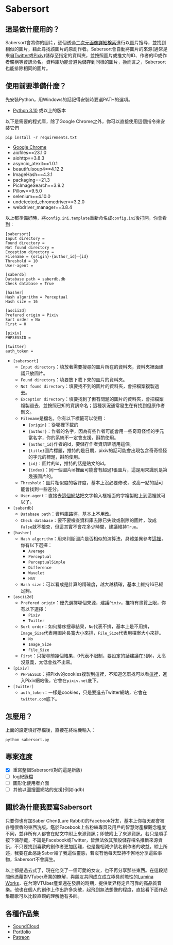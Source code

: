 # Sabersort

## 這是做什麼用的？

Sabersort會將你的圖片，逐個透過[二次元画像詳細検索](https://ascii2d.net/)進行以圖片搜尋，並找到相似的圖片，藉此尋找該圖片的原創作者。Sabersort會自動將圖片的來源(通常是來自[Twitter](https://twitter.com)或[Pixiv](https://pixiv.net))儲存至指定的資料夾，並按照圖片或推文的ID、作者的ID或作者暱稱等資訊命名。資料庫功能會避免儲存到同樣的圖片，換而言之，Sabersort也能排除相同的圖片。

## 使用前要準備什麼？

先安裝Python，用Windows的話記得安裝時要選PATH的選項。

- [Python 3.10](https://www.python.org/downloads/release/python-3108/) 或以上的版本

以下是需要的程式庫，除了Google Chrome之外，你可以直接使用這個指令來安裝它們

    pip install -r requirements.txt

- [Google Chrome](https://www.google.com/chrome/)
- aiofiles==23.1.0
- aiohttp==3.8.3
- asyncio_atexit==1.0.1
- beautifulsoup4==4.12.2
- ImageHash==4.3.1
- packaging==21.3
- PicImageSearch==3.9.2
- Pillow==9.5.0
- selenium==4.10.0
- undetected_chromedriver==3.2.0
- webdriver_manager==3.8.4

以上都準備好時，將``config.ini.template``重新命名成``config.ini``後打開，你會看到：

    [sabersort]
    Input directory = 
    Found directory = 
    Not found directory = 
    Exception directory = 
    Filename = {origin}-{author_id}-{id}
    Threshold = 10
    User-agent = 

    [saberdb]
    Database path = saberdb.db
    Check database = True

    [hasher]
    Hash algorithm = Perceptual
    Hash size = 16

    [ascii2d]
    Prefered origin = Pixiv
    Sort order = No
    First = 0

    [pixiv]
    PHPSESSID = 

    [twitter]
    auth_token = 

+ ``[sabersort]``
    + ``Input directory``：填放著需要搜尋的圖片所在的資料夾，資料夾裡面建議只放圖片。
    + ``Found directory``：填要放下載下來的圖片的資料夾。
    + ``Not found directory``：填要找不到的圖片的資料夾，會把檔案複製過去。
    + ``Exception directory``：填要找到了但有問題的圖片的資料夾，會把檔案複製過去，並按照已知的資訊命名；這種狀況通常發生在有找到但原作者刪文。
    + ``Filename``是檔名，你有以下標籤可以使用：
        + ``{origin}``：從哪裡下載的
        + ``{author}``：作者的名字，因為有些作者可能會用一些奇奇怪怪的字元當名字，你的系統不一定會支援，斟酌使用。
        + ``{author_id}``作者的id，要儲存作者資訊建議用這個。
        + ``{title}``圖片標題，推特的是日期，pixiv的話可能會出現包含奇奇怪怪的字元的標題，斟酌使用。
        + ``{id}``：圖片的id，推特的話是貼文的id。
        + ``{index}``：同一個圖片id裡面可能會有超過1張圖片，這是用來識別是第幾張圖片的。
    + ``Threshold``：圖片相似度的容許度，基本上沒必要修改，改高一點的話可能會找到一些差分。
    + ``User-agent``：直接去[這個網站](https://www.whatsmyua.info/)把文字輸入框裡面的字複製貼上到這裡就可以了。
+ ``[saberdb]``
    + ``Database path``：資料庫路徑，基本上不用改。
    + ``Check database``：要不要檢查資料庫去除已失效或刪除的圖片，改成``False``就不檢查，但這其實不會花多少時間，建議維持``True``。
+ ``[hasher]``
    + ``Hash algorithm``：用來判斷圖片是否相似的演算法，具體差異參考[這裡](https://github.com/JohannesBuchner/imagehash)，你有以下選擇：
        + ``Average``
        + ``Perceptual``
        + ``PerceptualSimple``
        + ``Difference``
        + ``Wavelet``
        + ``HSV``
    + ``Hash size``：可以看成是計算的精確度，越大越精確，基本上維持16已經足夠。
+ ``[ascii2d]``
    + ``Prefered origin``：優先選擇哪個來源，建議``Pixiv``，推特有畫質上限，你有以下選擇：
        + ``Pixiv``
        + ``Twitter``
    + ``Sort order``：如何排序搜尋結果，``No``代表不排，基本上是不用排，``Image_Size``代表用圖片長寬大小來排，``File_Size``代表用檔案大小來排。
        + ``No``
        + ``Image_Size``
        + ``File_Size``
    + ``First``：只搜尋前幾個結果，0代表不限制，要設定的話建議在``3``到``6``，太高沒意義，太低會找不出來。
+ ``[pixiv]``
    + ``PHPSESSID``：把Pixiv的cookies複製到這裡，不知道怎麼找可以看[這裡](https://www.minwt.com/webdesign-dev/html/18437.html)，進入Pixiv網站後，它會在``pixiv.net``底下。
+ ``[twitter]``
    + ``auth_token``：一樣是cookies，只是要進去Twitter網站，它會在``twitter.com``底下。

## 怎麼用？

上面的設定填好存檔後，直接在終端機輸入：

    python sabersort.py

## 專案進度

- [x] 重寫整個Sabersort(對的這是新版)
- [ ] log紀錄檔
- [ ] 圖形化使用者介面
- [ ] 其他以圖搜圖網站的支援(例如iqdb)

## 關於為什麼我要寫Sabersort

只要你也有加Saber Chen(Lure Rabbit)的Facebook好友，基本上你每天都會被各種很香的東西洗版。鑑於Facebook上各粉絲專頁及用戶的智慧財產權觀念程度不同，並非所有人都會在貼文中附上來源資訊；即使附上了來源資訊，若只是順手按下儲存鍵，不論是Facebook或Twitter，皆無法依其預設儲存檔名推斷來源資訊，不只要找到喜歡的創作者更加困難，也是變相減少該名創作者的收益。綜上所述，我要在此感謝Saber給了我這個靈感，若沒有他每天堅持不懈地分享這些事物，Sabersort不會誕生。

以上都是過去式了，現在他交了一個可愛的女友，也不再分享那些東西。在這段期間他憑藉對VTuber產業的瞭解，與朋友共同成立成立極具前瞻性的[Lumina Works](https://www.facebook.com/LuminaWorks)，在台灣VTUber產業還在發展的時期，提供業界穩定且可靠的高品質音樂。他也在個人的創作上作出許多突破，起飛到無法想像的程度，直接看下面作品集聽歌可以比較直觀的理解他有多帥。

## 各種作品集
- [SoundCloud](https://soundcloud.com/lurerabbit)
- [Portfolio](foriio.com/lure-rabbit)
- [Patreon](https://www.patreon.com/lurerabbit)
